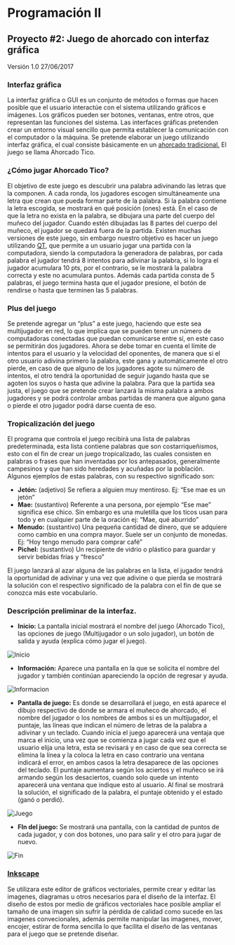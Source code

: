 # Programación II
## Proyecto #2: Juego de ahorcado con interfaz gráfica
Versión 1.0  27/06/2017     
        	
### Interfaz gráfica
La interfaz gráfica o GUI es un conjunto de
métodos o formas que hacen posible que el usuario interactúe con el sistema
utilizando gráficos e imágenes. Los gráficos pueden ser botones, ventanas,
entre otros, que representan las funciones del sistema. Las interfaces gráficas
pretenden crear un entorno visual sencillo que permita establecer la
comunicación con el computador o la máquina. Se pretende elaborar un juego
utilizando interfaz gráfica, el cual consiste básicamente en un [ahorcado tradicional.][blog] El juego se llama Ahorcado Tico.

[blog]:https://es.wikipedia.org/wiki/Ahorcado_(juego)
 
### ¿Cómo jugar Ahorcado Tico?
El objetivo de este juego es descubrir una
palabra adivinando las letras que la componen. A cada ronda, los jugadores
escogen simultáneamente una letra que crean que pueda formar parte de la
palabra. Si la palabra contiene la letra escogida, se mostrará en qué posición
(ones) está. En el caso de que la letra no exista en la palabra, se dibujara
una parte del cuerpo del muñeco del jugador. Cuando estén dibujadas las 8
partes del cuerpo del muñeco, el jugador se quedará fuera de la partida.
Existen muchas versiones de este juego, sin embargo nuestro objetivo es hacer
un juego utilizando [QT][web], que permite a un usuario jugar una partida con la
computadora, siendo la computadora la generadora de palabras, por cada palabra
el jugador tendrá 8 intentos para adivinar la palabra, si lo logra el jugador
acumulara 10 pts, por el contrario, se le mostrará la palabra correcta y este
no acumulara puntos. Además cada partida consta de 5 palabras, el juego termina
hasta que el jugador presione, el botón de rendirse o hasta que terminen las 5
palabras.

[web]: https://www.qt.io/es/
 
### Plus del juego
Se pretende agregar un “plus” a este juego,
haciendo que este sea multijugador en red, lo que implica que se pueden tener
un número de computadoras conectadas que puedan comunicarse entre sí, en este
caso se permitirán dos jugadores. Ahora se debe tomar en cuenta el  límite
de intentos para el usuario y la velocidad del oponentes, de manera que si el
otro usuario adivina primero la palabra, este gana y automáticamente el otro
pierde, en caso de que alguno de los jugadores agote su número de intentos, el
otro tendrá la oportunidad de seguir jugando hasta que se agoten los suyos o
hasta que adivine la palabra. Para que la partida sea justa, el juego que se
pretende crear lanzará la misma palabra a ambos jugadores y se podrá controlar
ambas partidas de manera que alguno gana o pierde el otro jugador podrá darse
cuenta de eso.
 
### Tropicalización del juego
El programa que controla el juego recibirá una
lista de palabras predeterminada, esta lista contiene palabras que son
costarriqueñismos, esto con el fin de crear un juego tropicalizado, las cuales
consisten en palabras o frases que han inventadas por los antepasados, generalmente
campesinos y que han sido heredades y acuñadas por la población. Algunos
ejemplos de estas palabras, con su respectivo significado son:
- **Jetón:** (adjetivo) Se refiera a alguien muy mentiroso. Ej: “Ese mae es un jetón”
- **Mae:** (sustantivo) Referente a una persona, por ejemplo “Ese mae” significa ese chico. Sin embargo es una muletilla que los ticos usan para todo y en cualquier parte de la oración ej: “Mae, qué aburrido”
- **Menudo:** (sustantivo) Una pequeña cantidad de dinero, que se adquiere como cambio en una compra mayor. Suele ser un conjunto de monedas. Ej: “Hoy tengo menudo para comprar café”
- **Pichel:** (sustantivo) Un recipiente de vidrio o plástico para guardar y servir bebidas frías y “fresco”

El juego lanzará al azar alguna de las palabras en la lista, el jugador tendrá la oportunidad de adivinar y una vez que adivine o que pierda se mostrará la solución con el respectivo significado de la palabra con el fin de que se conozca más este vocabulario.


### Descripción preliminar de la interfaz.
 
- **Inicio:** La pantalla inicial mostrará el nombre del juego (Ahorcado Tico), las opciones de juego (Multijugador o un solo jugador), un botón de salida y ayuda (explica cómo jugar el juego).  

![Inicio](http://i.imgur.com/0iHz2tS.png "Pantalla preliminar inicio")

- **Información:** Aparece una pantalla en la que se solicita el nombre del jugador y también continúan apareciendo la opción de regresar y ayuda.

![Informacion](http://i.imgur.com/mHHGJtl.png "Pantalla preliminar informacion")

- **Pantalla de juego:** Es donde se desarrollará el juego, en está aparece el dibujo respectivo de donde se armara el muñeco de ahorcado, el nombre del jugador o los nombres de ambos si es un multijugador, el puntaje, las líneas que indican el número de letras de la palabra a adivinar y un teclado. Cuando inicia el juego aparecerá una ventaja que marca el inicio, una vez que se comienza a jugar cada vez que el usuario elija una letra, esta se revisará y en caso de que sea correcta se elimina la línea y la coloca la letra en caso contrario una ventana indicará el error, en ambos casos la letra desaparece de las opciones del teclado. El puntaje aumentara según los aciertos y el muñeco se irá armando según los desaciertos, cuando solo quede un intento aparecerá una ventana que indique esto al usuario. Al final se mostrará la solución, el significado de la palabra, el puntaje obtenido y el estado (ganó o perdió).

![Juego](http://i.imgur.com/wyhWg8C.png "Pantalla preliminar jugando")

- **FIn del juego:** Se mostrará una pantalla, con la cantidad de puntos de cada jugador, y con dos botones, uno para salir y el otro para jugar de nuevo.

![Fin](http://i.imgur.com/I5Fm2BM.png "Pantalla preliminar jugando")

### [Inkscape][sitio]
Se utilizara este editor de gráficos vectoriales, permite crear y editar las imagenes, diagramas u otros necesarios para el diseño de la interfaz. El diseño de estos por medio de gráficos vectoriales hace posible ampliar el tamaño de una imagen sin sufrir la pérdida de calidad como sucede en las imagenes convecionales, además permite manipular las imagenes, mover, encojer, estirar de forma sencilla lo que facilita el diseño de las ventanas para el juego que se pretende diseñar. 

[sitio]: https://inkscape.org/es/


